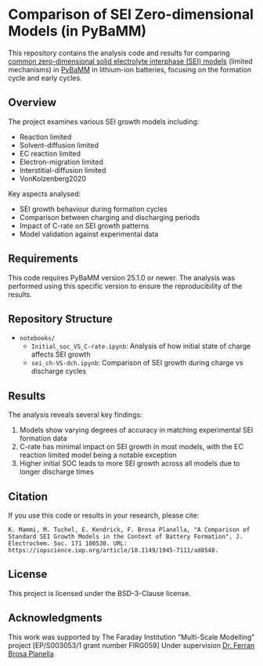 # Comparison of SEI Zero-dimensional Models (in PyBaMM)

This repository contains the analysis code and results for comparing [common zero-dimensional solid electrolyte interphase (SEI) models](https://github.com/mmsg-warwick/zero-dimension-comparison-SEI/tree/main) (limited mechanisms) in [PyBaMM](https://github.com/pybamm-team/PyBaMM) in lithium-ion batteries, focusing on the formation cycle and early cycles.

## Overview

The project examines various SEI growth models including:
- Reaction limited
- Solvent-diffusion limited
- EC reaction limited 
- Electron-migration limited
- Interstitial-diffusion limited
- VonKolzenberg2020

Key aspects analysed:
- SEI growth behaviour during formation cycles
- Comparison between charging and discharging periods
- Impact of C-rate on SEI growth patterns
- Model validation against experimental data

## Requirements

This code requires PyBaMM version 25.1.0 or newer. The analysis was performed using this specific version to ensure the reproducibility of the results.

## Repository Structure

- `notebooks/`
  - `Initial_soc_VS_C-rate.ipynb`: Analysis of how initial state of charge affects SEI growth
  - `sei_ch-VS-dch.ipynb`: Comparison of SEI growth during charge vs discharge cycles

## Results

The analysis reveals several key findings:
1. Models show varying degrees of accuracy in matching experimental SEI formation data
2. C-rate has minimal impact on SEI growth in most models, with the EC reaction limited model being a notable exception
3. Higher initial SOC leads to more SEI growth across all models due to longer discharge times

## Citation

If you use this code or results in your research, please cite:

```
K. Mammi, M. Tuchel, E. Kendrick, F. Brosa Planella, "A Comparison of Standard SEI Growth Models in the Context of Battery Formation", J. Electrochem. Soc. 171 100530. URL: https://iopscience.iop.org/article/10.1149/1945-7111/ad8548.
```

## License

This project is licensed under the BSD-3-Clause license.

## Acknowledgments

This work was supported by The Faraday Institution "Multi-Scale Modelling" project [EP/S003053/1 grant number FIRG059] Under supervision [Dr. Ferran Brosa Planella](https://github.com/brosaplanella)
